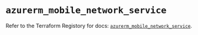 # `azurerm_mobile_network_service`

Refer to the Terraform Registory for docs: [`azurerm_mobile_network_service`](https://www.terraform.io/docs/providers/azurerm/r/mobile_network_service).
